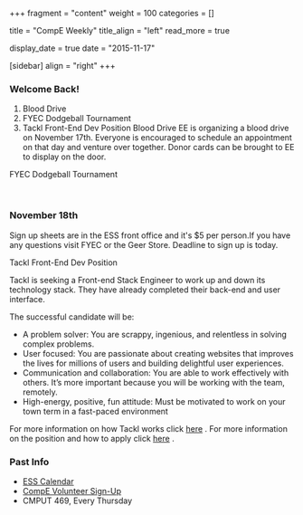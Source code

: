 
+++
fragment = "content"
weight = 100
categories = []

title = "CompE Weekly"
title_align = "left"
read_more = true

display_date = true
date = "2015-11-17" 

[sidebar]
  align = "right"
+++
    
### Welcome Back!


1. Blood Drive
2. FYEC Dodgeball Tournament
3. Tackl Front-End Dev Position
Blood Drive
EE is organizing a blood drive on November 17th. Everyone is encouraged to schedule an appointment on that day and venture over together. Donor cards can be brought to EE to display on the door.

FYEC Dodgeball Tournament

</br>

### November 18th

Sign up sheets are in the ESS front office and it's $5 per person.If you have any questions visit FYEC or the Geer Store. Deadline to sign up is today.

Tackl Front-End Dev Position

Tackl is seeking a Front-end Stack Engineer to work up and down its technology stack. They have already completed their back-end and user interface.

The successful candidate will be:
* A problem solver: You are scrappy, ingenious, and relentless in solving complex problems.
* User focused: You are passionate about creating websites that improves the lives for millions of users and building delightful user experiences.
* Communication and collaboration: You are able to work effectively with others. It’s more important because you will be working with the team, remotely.
* High-energy, positive, fun attitude: Must be motivated to work on your town term in a fast-paced environment

For more information on how Tackl works click [here](http://www.tackl.co/students#find-out-how) .
For more information on the position and how to apply click [here](https://docs.google.com/presentation/d/1Q3vsALerZlLquUVqo8dXP8mdeAwodYpKoVbNgkU09So/edit#slide=id.p) .


### Past Info

* [ESS Calendar ](https://www.google.com/calendar/embed?src=ualberta.ca_d12op0t596h4pm0nn5kekjejh4%40group.calendar.google.com&ctz=America/Edmonton)
* [CompE Volunteer Sign-Up ](http://goo.gl/forms/kfsGbsYeEY)
* CMPUT 469, Every Thursday

</br>
